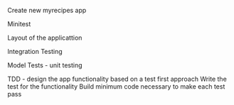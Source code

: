 Create new myrecipes app

Minitest

Layout of the applicattion

Integration Testing

Model Tests - unit testing

TDD - design the app functionality based on a test first approach
Write the test for the functionality
Build minimum code necessary to make each test pass
